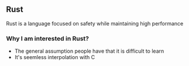 ## Rust

Rust is a language focused on safety while maintaining high performance

### Why I am interested in Rust?

- The general assumption people have that it is difficult to learn
- It's seemless interpolation with C
